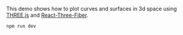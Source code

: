 This demo shows how to plot curves and surfaces in 3d space using [THREE.js](https://threejs.org/) and [React-Three-Fiber](https://docs.pmnd.rs/react-three-fiber).

```console
npm run dev
```

